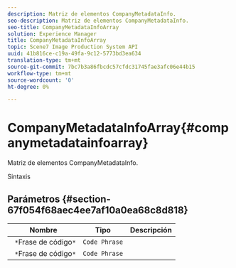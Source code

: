 ```yaml
---
description: Matriz de elementos CompanyMetadataInfo.
seo-description: Matriz de elementos CompanyMetadataInfo.
seo-title: CompanyMetadataInfoArray
solution: Experience Manager
title: CompanyMetadataInfoArray
topic: Scene7 Image Production System API
uuid: 41b816ce-c19a-49fa-9c12-5773bd3ea634
translation-type: tm+mt
source-git-commit: 7bc7b3a86fbcdc57cfdc31745fae3afc06e44b15
workflow-type: tm+mt
source-wordcount: '0'
ht-degree: 0%

---
```



# CompanyMetadataInfoArray{#companymetadatainfoarray}

Matriz de elementos CompanyMetadataInfo.

Sintaxis

## Parámetros {#section-67f054f68aec4ee7af10a0ea68c8d818}

| Nombre | Tipo | Descripción |
|---|---|---|
| ` *`Frase de código`*` | `Code Phrase` |  |
| ` *`Frase de código`*` | `Code Phrase` |  |

